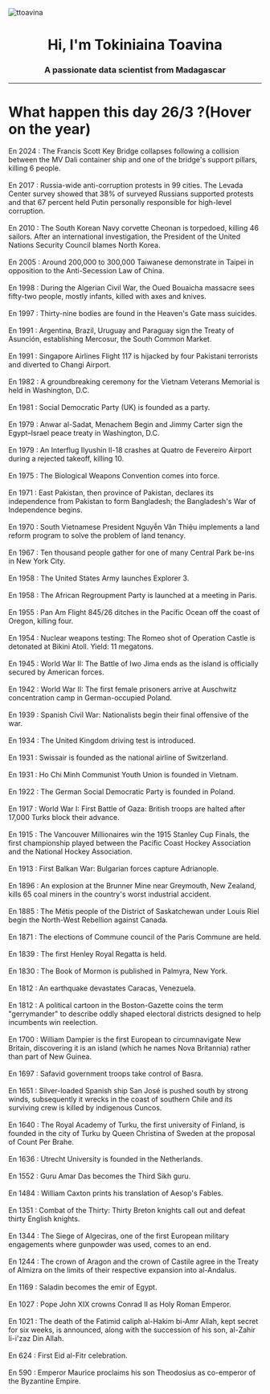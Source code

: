 
<p align="left"> <img src="https://komarev.com/ghpvc/?username=ttoavina&label=Profile%20views&color=0e75b6&style=flat" alt="ttoavina" /> </p>
<h1 align="center">Hi, I'm Tokiniaina Toavina</h1>
<h3 align="center">A passionate data scientist from Madagascar</h3>
    
<hr/>
<h1> What happen this day 26/3 ?(Hover on the year)</h1>

En 2024 : The Francis Scott Key Bridge collapses following a collision between the MV Dali container ship and one of the bridge's support pillars, killing 6 people.
<br/><br/>
En 2017 : Russia-wide anti-corruption protests in 99 cities. The Levada Center survey showed that 38% of surveyed Russians supported protests and that 67 percent held Putin personally responsible for high-level corruption.
<br/><br/>
En 2010 : The South Korean Navy corvette Cheonan is torpedoed, killing 46 sailors. After an international investigation, the President of the United Nations Security Council blames North Korea.
<br/><br/>
En 2005 : Around 200,000 to 300,000 Taiwanese demonstrate in Taipei in opposition to the Anti-Secession Law of  China.
<br/><br/>
En 1998 : During the Algerian Civil War, the Oued Bouaicha massacre sees fifty-two people, mostly infants, killed with axes and knives.
<br/><br/>
En 1997 : Thirty-nine bodies are found in the Heaven's Gate mass suicides.
<br/><br/>
En 1991 : Argentina, Brazil, Uruguay and Paraguay sign the Treaty of Asunción, establishing Mercosur, the South Common Market.
<br/><br/>
En 1991 : Singapore Airlines Flight 117 is hijacked by four Pakistani terrorists and diverted to Changi Airport.
<br/><br/>
En 1982 : A groundbreaking ceremony for the Vietnam Veterans Memorial is held in Washington, D.C.
<br/><br/>
En 1981 : Social Democratic Party (UK) is founded as a party.
<br/><br/>
En 1979 : Anwar al-Sadat, Menachem Begin and Jimmy Carter sign the Egypt–Israel peace treaty in Washington, D.C.
<br/><br/>
En 1979 : An Interflug Ilyushin Il-18 crashes at Quatro de Fevereiro Airport during a rejected takeoff, killing 10.
<br/><br/>
En 1975 : The Biological Weapons Convention comes into force.
<br/><br/>
En 1971 : East Pakistan, then province of Pakistan, declares its independence from Pakistan to form Bangladesh; the Bangladesh's War of Independence begins.
<br/><br/>
En 1970 : South Vietnamese President Nguyễn Văn Thiệu implements a land reform program to solve the problem of land tenancy.
<br/><br/>
En 1967 : Ten thousand people gather for one of many Central Park be-ins in New York City.
<br/><br/>
En 1958 : The United States Army launches Explorer 3.
<br/><br/>
En 1958 : The African Regroupment Party is launched at a meeting in Paris.
<br/><br/>
En 1955 : Pan Am Flight 845/26 ditches in the Pacific Ocean off the coast of Oregon, killing four.
<br/><br/>
En 1954 : Nuclear weapons testing: The Romeo shot of Operation Castle is detonated at Bikini Atoll. Yield: 11 megatons.
<br/><br/>
En 1945 : World War II: The Battle of Iwo Jima ends as the island is officially secured by American forces.
<br/><br/>
En 1942 : World War II: The first female prisoners arrive at Auschwitz concentration camp in German-occupied Poland.
<br/><br/>
En 1939 : Spanish Civil War: Nationalists begin their final offensive of the war.
<br/><br/>
En 1934 : The United Kingdom driving test is introduced.
<br/><br/>
En 1931 : Swissair is founded as the national airline of Switzerland.
<br/><br/>
En 1931 : Ho Chi Minh Communist Youth Union is founded in Vietnam.
<br/><br/>
En 1922 : The German Social Democratic Party is founded in Poland.
<br/><br/>
En 1917 : World War I: First Battle of Gaza: British troops are halted after 17,000 Turks block their advance.
<br/><br/>
En 1915 : The Vancouver Millionaires win the 1915 Stanley Cup Finals, the first championship played between the Pacific Coast Hockey Association and the National Hockey Association.
<br/><br/>
En 1913 : First Balkan War: Bulgarian forces capture Adrianople.
<br/><br/>
En 1896 : An explosion at the Brunner Mine near Greymouth, New Zealand, kills 65 coal miners in the country's worst industrial accident.
<br/><br/>
En 1885 : The Métis people of the District of Saskatchewan under Louis Riel begin the North-West Rebellion against Canada.
<br/><br/>
En 1871 : The elections of Commune council of the Paris Commune are held.
<br/><br/>
En 1839 : The first Henley Royal Regatta is held.
<br/><br/>
En 1830 : The Book of Mormon is published in Palmyra, New York.
<br/><br/>
En 1812 : An earthquake devastates Caracas, Venezuela.
<br/><br/>
En 1812 : A political cartoon in the Boston-Gazette coins the term "gerrymander" to describe oddly shaped electoral districts designed to help incumbents win reelection.
<br/><br/>
En 1700 : William Dampier is the first European to circumnavigate New Britain, discovering it is an island (which he names Nova Britannia) rather than part of New Guinea.
<br/><br/>
En 1697 : Safavid government troops take control of Basra.
<br/><br/>
En 1651 : Silver-loaded Spanish ship San José is pushed south by strong winds, subsequently it wrecks in the coast of southern Chile and its surviving crew is killed by indigenous Cuncos.
<br/><br/>
En 1640 : The Royal Academy of Turku, the first university of Finland, is founded in the city of Turku by Queen Christina of Sweden at the proposal of Count Per Brahe.
<br/><br/>
En 1636 : Utrecht University is founded in the Netherlands.
<br/><br/>
En 1552 : Guru Amar Das becomes the Third Sikh guru.
<br/><br/>
En 1484 : William Caxton prints his translation of Aesop's Fables.
<br/><br/>
En 1351 : Combat of the Thirty: Thirty Breton knights call out and defeat thirty English knights.
<br/><br/>
En 1344 : The Siege of Algeciras, one of the first European military engagements where gunpowder was used, comes to an end.
<br/><br/>
En 1244 : The crown of Aragon and the crown of Castile agree in the Treaty of Almizra on the limits of their respective expansion into al-Andalus.
<br/><br/>
En 1169 : Saladin becomes the emir of Egypt.
<br/><br/>
En 1027 : Pope John XIX crowns Conrad II as Holy Roman Emperor.
<br/><br/>
En 1021 : The death of the Fatimid caliph al-Hakim bi-Amr Allah, kept secret for six weeks, is announced, along with the succession of his son, al-Zahir li-i'zaz Din Allah.
<br/><br/>
En 624 : First Eid al-Fitr celebration.
<br/><br/>
En 590 : Emperor Maurice proclaims his son Theodosius as co-emperor of the Byzantine Empire.
<br/><br/>
